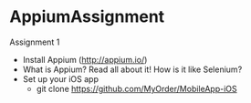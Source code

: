 AppiumAssignment
================

Assignment 1
* Install Appium (http://appium.io/)
* What is Appium? Read all about it! How is it like Selenium?
* Set up your iOS app
  * git clone https://github.com/MyOrder/MobileApp-iOS
